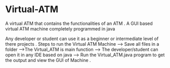 # Virtual-ATM
A virtual ATM that contains the functionalities of an ATM .
A GUI based virtual ATM machine completely programmed in java

Any developer or student can use it as a beginner or intermediate level of there projects . 
Steps to run the Virtual ATM Machine 
--> Save all files in a folder
-->The Virtual_ATM is main function
--> The developer/student can open it in any IDE based on java
--> Run the Virtual_ATM.java program to get the output and view the GUI of Machine .
